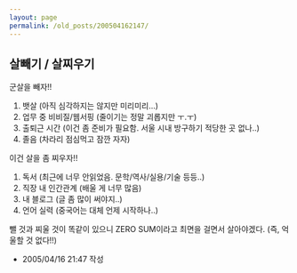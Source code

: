 ```yaml
---
layout: page
permalink: /old_posts/200504162147/
---
```


## 살빼기 / 살찌우기

군살을 빼자!!

1. 뱃살 (아직 심각하지는 않지만 미리미리...)
2. 업무 중 비비질/웹서핑 (줄이기는 정말 괴롭지만 ㅜ.ㅜ)
3. 출퇴근 시간 (이건 좀 준비가 필요함. 서울 시내 방구하기 적당한 곳 없나..)
4. 졸음 (차라리 점심먹고 잠깐 자자)


이건 살을 좀 찌우자!!

1. 독서 (최근에 너무 안읽었음. 문학/역사/실용/기술 등등..)
2. 직장 내 인간관계 (배울 게 너무 많음) 
3. 내 블로그 (글 좀 많이 써야지..)
4. 언어 실력 (중국어는 대체 언제 시작하나..)


뺄 것과 찌울 것이 똑같이 있으니 ZERO SUM이라고 최면을 걸면서 살아야겠다. (즉, 억울할 것 없다!!)




- 2005/04/16 21:47 작성